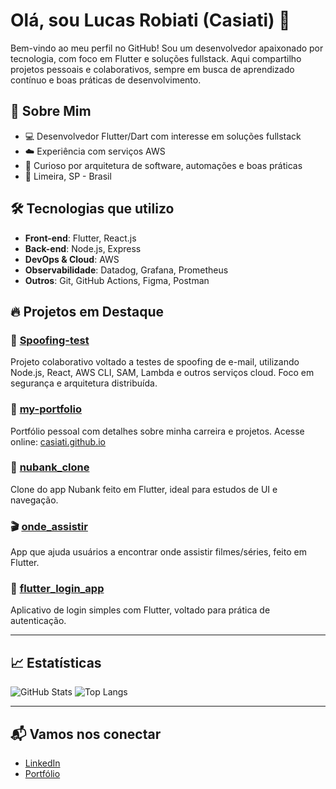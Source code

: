 
# Olá, sou Lucas Robiati (Casiati) 👋

Bem-vindo ao meu perfil no GitHub! Sou um desenvolvedor apaixonado por tecnologia, com foco em Flutter e soluções fullstack. Aqui compartilho projetos pessoais e colaborativos, sempre em busca de aprendizado contínuo e boas práticas de desenvolvimento.

## 🚀 Sobre Mim

- 💻 Desenvolvedor Flutter/Dart com interesse em soluções fullstack
- ☁️ Experiência com serviços AWS
- 🧠 Curioso por arquitetura de software, automações e boas práticas
- 📍 Limeira, SP - Brasil

## 🛠️ Tecnologias que utilizo

- **Front-end**: Flutter, React.js
- **Back-end**: Node.js, Express
- **DevOps & Cloud**: AWS
- **Observabilidade**: Datadog, Grafana, Prometheus 
- **Outros**: Git, GitHub Actions, Figma, Postman

## 🔥 Projetos em Destaque

### 🧪 [Spoofing-test](https://github.com/epicestudar/Spoofing-test)

Projeto colaborativo voltado a testes de spoofing de e-mail, utilizando Node.js, React, AWS CLI, SAM, Lambda e outros serviços cloud. Foco em segurança e arquitetura distribuída.

### 🎯 [my-portfolio](https://github.com/Casiati/my-portfolio)

Portfólio pessoal com detalhes sobre minha carreira e projetos. Acesse online: [casiati.github.io](https://casiati.github.io)

### 🏦 [nubank_clone](https://github.com/Casiati/nubank_clone)

Clone do app Nubank feito em Flutter, ideal para estudos de UI e navegação.

### 🎬 [onde_assistir](https://github.com/Casiati/onde_assistir)

App que ajuda usuários a encontrar onde assistir filmes/séries, feito em Flutter.

### 🔐 [flutter_login_app](https://github.com/Casiati/flutter_login_app)

Aplicativo de login simples com Flutter, voltado para prática de autenticação.

---

## 📈 Estatísticas

![GitHub Stats](https://github-readme-stats.vercel.app/api?username=Casiati&show_icons=true&count_private=true&hide_border=true&title_color=00bfbf&icon_color=00bfbf&text_color=c9d1d9&bg_color=0d1117) ![Top Langs](https://github-readme-stats.vercel.app/api/top-langs/?username=Casiati&layout=compact&theme=tokyonight)

---

## 📬 Vamos nos conectar

- [LinkedIn](https://www.linkedin.com/in/lucas-robiati-129795133)
- [Portfólio](https://casiati.github.io)

